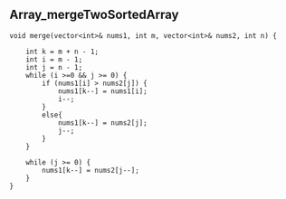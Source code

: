 ## 	Array_mergeTwoSortedArray
	
	void merge(vector<int>& nums1, int m, vector<int>& nums2, int n) {
	    
	    int k = m + n - 1;
	    int i = m - 1;
	    int j = n - 1;
	    while (i >=0 && j >= 0) {
	        if (nums1[i] > nums2[j]) {
	            nums1[k--] = nums1[i];
	            i--;
	        }
	        else{
	            nums1[k--] = nums2[j];
	            j--;
	        }
	    }
	    
	    while (j >= 0) {
	        nums1[k--] = nums2[j--];
	    }
	}
